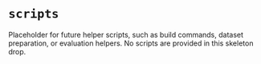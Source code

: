 # `scripts`

Placeholder for future helper scripts, such as build commands, dataset preparation, or evaluation helpers. No scripts are provided in this skeleton drop.
